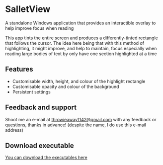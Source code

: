 # SalletView

A standalone Windows application that provides an interactible overlay to help improve focus when reading

This app tints the entire screen and produces a differently-tinted rectangle that follows the cursor. The idea here being that with this method of highlighting, it might improve, and help to maintain, focus especially when reading large bodies of text by only have one section highlighted at a time
## Features

- Customisable width, height, and colour of the highlight rectangle
- Customisable opacity and colour of the background
- Persistent settings
## Feedback and support

Shoot me an e-mail at throwieaway1142@gmail.com with any feedback or questions, thanks in advance! (despite the name, I do use this e-mail address)

## Download executable

[You can download the executables here](https://github.com/Jan-bog/SalletView/releases/)
